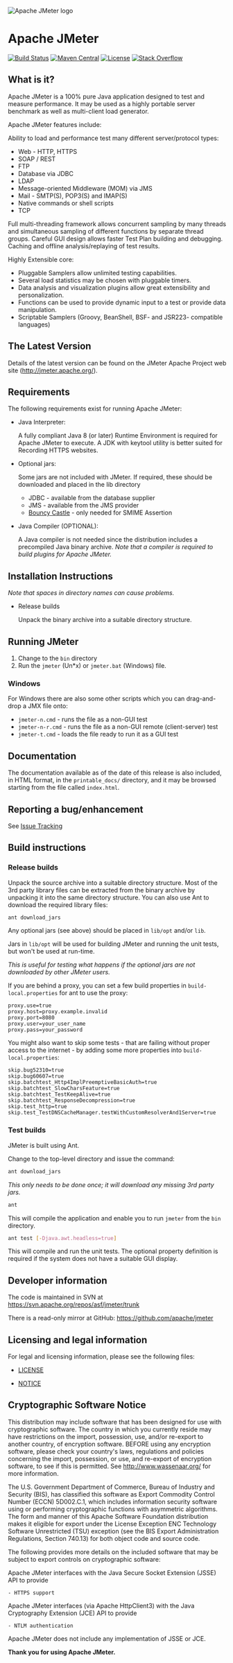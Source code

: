 ![Apache JMeter logo](https://jmeter.apache.org/images/logo.svg)
# Apache JMeter


[![Build Status](https://api.travis-ci.org/apache/jmeter.svg?branch=trunk)](https://travis-ci.org/apache/jmeter/)
[![Maven Central](https://maven-badges.herokuapp.com/maven-central/org.apache.jmeter/ApacheJMeter/badge.svg)](https://maven-badges.herokuapp.com/maven-central/org.apache.jmeter/ApacheJMeter)
[![License](http://img.shields.io/:license-apache-brightgreen.svg)](http://www.apache.org/licenses/LICENSE-2.0.html)
[![Stack Overflow](http://img.shields.io/:stack%20overflow-jmeter-brightgreen.svg)](http://stackoverflow.com/questions/tagged/jmeter)

## What is it?

Apache JMeter is a 100% pure Java application designed to test
and measure performance.  It may be used as a highly portable 
server benchmark as well as multi-client load generator.

Apache JMeter features include:

Ability to load and performance test many different server/protocol types:
 -  Web - HTTP, HTTPS
 -  SOAP / REST
 -  FTP
 -  Database via JDBC
 -  LDAP
 -  Message-oriented Middleware (MOM) via JMS
 -  Mail - SMTP(S), POP3(S) and IMAP(S)
 -  Native commands or shell scripts
 -  TCP

Full multi-threading framework allows concurrent sampling by many threads
and simultaneous sampling of different functions by separate thread groups.
Careful GUI design allows faster Test Plan building and debugging.
Caching and offline analysis/replaying of test results.

Highly Extensible core:
 -  Pluggable Samplers allow unlimited testing capabilities.
 -  Several load statistics may be chosen with pluggable timers.
 -  Data analysis and visualization plugins allow great extensibility and personalization.
 -  Functions can be used to provide dynamic input to a test or provide data manipulation.
 -  Scriptable Samplers (Groovy, BeanShell, BSF- and JSR223- compatible languages)


## The Latest Version

Details of the latest version can be found on the JMeter Apache 
Project web site (http://jmeter.apache.org/).

## Requirements

The following requirements exist for running Apache JMeter:

*  Java Interpreter:

    A fully compliant Java 8 (or later) Runtime Environment is required 
    for Apache JMeter to execute. A JDK with keytool utility is better suited 
    for Recording HTTPS websites. 

*  Optional jars:

    Some jars are not included with JMeter.
    If required, these should be downloaded and placed in the lib directory

    * JDBC - available from the database supplier
    * JMS - available from the JMS provider
    * [Bouncy Castle](http://www.bouncycastle.org/latest_releases.html) - 
    only needed for SMIME Assertion

*  Java Compiler (OPTIONAL):

    A Java compiler is not needed since the distribution includes a
    precompiled Java binary archive. _Note that a compiler is required
    to build plugins for Apache JMeter._

## Installation Instructions

_Note that spaces in directory names can cause problems._

 * Release builds

   Unpack the binary archive into a suitable directory structure.

## Running JMeter

1. Change to the `bin` directory
2. Run the `jmeter` (Un\*x) or `jmeter.bat` (Windows) file.

### Windows

For Windows there are also some other scripts which you can drag-and-drop
a JMX file onto:

* `jmeter-n.cmd` - runs the file as a non-GUI test
* `jmeter-n-r.cmd` - runs the file as a non-GUI remote (client-server) test
* `jmeter-t.cmd` - loads the file ready to run it as a GUI test

## Documentation

The documentation available as of the date of this release is
also included, in HTML format, in the `printable_docs/` directory,
and it may be browsed starting from the file called `index.html`.

## Reporting a bug/enhancement

See [Issue Tracking](http://jmeter.apache.org/issues.html)

## Build instructions

### Release builds

Unpack the source archive into a suitable directory structure.
Most of the 3rd party library files can be extracted from the binary archive
by unpacking it into the same directory structure.
You can also use Ant to download the required library files:

```sh
ant download_jars
```

Any optional jars (see above) should be placed in `lib/opt` and/or `lib`.

Jars in `lib/opt` will be used for building JMeter and running the unit tests,
but won't be used at run-time.

_This is useful for testing what happens if the optional jars are not
downloaded by other JMeter users._

If you are behind a proxy, you can set a few build properties in `build-local.properties` for ant to use the proxy:

```
proxy.use=true
proxy.host=proxy.example.invalid
proxy.port=8080
proxy.user=your_user_name
proxy.pass=your_password
```

You might also want to skip some tests - that are failing without proper access to the internet - by adding some more
properties into `build-local.properties`:
```
skip.bug52310=true
skip.bug60607=true
skip.batchtest_Http4ImplPreemptiveBasicAuth=true
skip.batchtest_SlowCharsFeature=true
skip.batchtest_TestKeepAlive=true
skip.batchtest_ResponseDecompression=true
skip.test_http=true
skip.test_TestDNSCacheManager.testWithCustomResolverAnd1Server=true
```

### Test builds

JMeter is built using Ant.

Change to the top-level directory and issue the command:

```sh
ant download_jars
```
_This only needs to be done once; it will download any missing 3rd party jars._

```sh
ant
```

This will compile the application and enable you to run `jmeter` from the `bin`
directory.

```sh
ant test [-Djava.awt.headless=true]
```

This will compile and run the unit tests.
The optional property definition is required if the system
does not have a suitable GUI display.

## Developer information

The code is maintained in SVN at https://svn.apache.org/repos/asf/jmeter/trunk

There is a read-only mirror at GitHub: https://github.com/apache/jmeter

## Licensing and legal information

For legal and licensing information, please see the following files:

* [LICENSE](LICENSE)

* [NOTICE](NOTICE)

## Cryptographic Software Notice

This distribution may include software that has been designed for use
with cryptographic software. The country in which you currently reside
may have restrictions on the import, possession, use, and/or re-export
to another country, of encryption software. BEFORE using any encryption
software, please check your country's laws, regulations and policies
concerning the import, possession, or use, and re-export of encryption
software, to see if this is permitted. See <http://www.wassenaar.org/>
for more information.

The U.S. Government Department of Commerce, Bureau of Industry and
Security (BIS), has classified this software as Export Commodity
Control Number (ECCN) 5D002.C.1, which includes information security
software using or performing cryptographic functions with asymmetric
algorithms. The form and manner of this Apache Software Foundation
distribution makes it eligible for export under the License Exception
ENC Technology Software Unrestricted (TSU) exception (see the BIS
Export Administration Regulations, Section 740.13) for both object
code and source code.

The following provides more details on the included software that
may be subject to export controls on cryptographic software:

  Apache JMeter interfaces with the
  Java Secure Socket Extension (JSSE) API to provide

    - HTTPS support

  Apache JMeter interfaces (via Apache HttpClient3) with the
  Java Cryptography Extension (JCE) API to provide

    - NTLM authentication

  Apache JMeter does not include any implementation of JSSE or JCE.


**Thank you for using Apache JMeter.**
